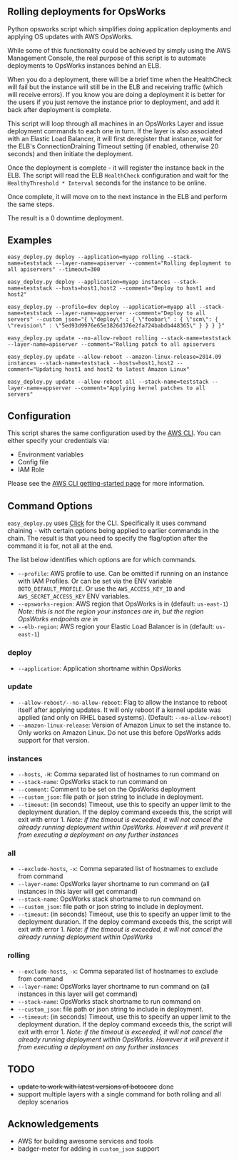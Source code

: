 ## Rolling deployments for OpsWorks

Python opsworks script which simplifies doing application deployments and applying OS updates with AWS OpsWorks.

While some of this functionality could be achieved by simply using the AWS Management Console,
the real purpose of this script is to automate deployments to OpsWorks instances behind an ELB.

When you do a deployment, there will be a brief time when the HealthCheck will fail but the instance will
still be in the ELB and receiving traffic (which will receive errors).  If you know you are doing a deployment
it is better for the users if you just remove the instance prior to deployment, and add it back after deployment
is complete.

This script will loop through all machines in an OpsWorks Layer and issue deployment commands to each one
in turn.  If the layer is also associated with an Elastic Load Balancer, it will first deregister that instance,
wait for the ELB's ConnectionDraining Timeout setting (if enabled, otherwise 20 seconds) and then initiate the deployment.

Once the deployment is complete - it will register the instance back in the ELB.  The script will read the
ELB `HealthCheck` configuration and wait for the `HealthyThreshold * Interval` seconds for the instance to be online.

Once complete, it will move on to the next instance in the ELB and perform the same steps.

The result is a 0 downtime deployment.

## Examples

    easy_deploy.py deploy --application=myapp rolling --stack-name=teststack --layer-name=apiserver --comment="Rolling deployment to all apiservers" --timeout=300

    easy_deploy.py deploy --application=myapp instances --stack-name=teststack --hosts=host1,host2 --comment="Deploy to host1 and host2"

    easy_deploy.py --profile=dev deploy --application=myapp all --stack-name=teststack --layer-name=appserver --comment="Deploy to all servers" --custom_json="{ \"deploy\" : { \"foobar\" : { \"scm\": { \"revision\" : \"5ed93d9976e65e3826d376e2fa724babdb448365\" } } } }"

    easy_deploy.py update --no-allow-reboot rolling --stack-name=teststack --layer-name=apiserver --comment="Rolling patch to all apiservers

    easy_deploy.py update --allow-reboot --amazon-linux-release=2014.09 instances --stack-name=teststack --hosts=host1,host2 --comment="Updating host1 and host2 to latest Amazon Linux"

    easy_deploy.py update --allow-reboot all --stack-name=teststack --layer-name=appserver --comment="Applying kernel patches to all servers"

## Configuration

This script shares the same configuration used by the [AWS CLI](https://github.com/aws/aws-cli).  You can either specify your credentials via:

* Environment variables
* Config file
* IAM Role

Please see the [AWS CLI getting-started page](https://github.com/aws/aws-cli#getting-started) for more information.


## Command Options

`easy_deploy.py` uses [Click](http://click.pocoo.org/3/) for the CLI.  Specifically it uses command chaining - with certain options being applied to earlier
commands in the chain. The result is that you need to specify the flag/option after the command it is for, not all at the end.

The list below identifies which options are for which commands.

* `--profile`: AWS profile to use.  Can be omitted if running on an instance with IAM Profiles.  Or can be set via the ENV variable `BOTO_DEFAULT_PROFILE`.  Or use the `AWS_ACCESS_KEY_ID` and `AWS_SECRET_ACCESS_KEY` ENV variables.
* `--opsworks-region`: AWS region that OpsWorks is in (default: `us-east-1`) *Note: this is not the region your instances are in, but the region OpsWorks endpoints are in*
* `--elb-region`: AWS region your Elastic Load Balancer is in (default: `us-east-1`)

### deploy

* `--application`: Application shortname within OpsWorks

### update

* `--allow-reboot/--no-allow-reboot`: Flag to allow the instance to reboot itself after applying updates.  It will only reboot if a kernel update was applied (and only on RHEL based systems). (Default: `--no-allow-reboot`)
* `--amazon-linux-release`: Version of Amazon Linux to set the instance to.  Only works on Amazon Linux.  Do not use this before OpsWorks adds support for that version.

### instances

* `--hosts`, `-H`: Comma separated list of hostnames to run command on
* `--stack-name`: OpsWorks stack to run command on
* `--comment`: Comment to be set on the OpsWorks deployment
* `--custom_json`: file path or json string to include in deployment.
* `--timeout`: (in seconds) Timeout, use this to specify an upper limit to the deployment duration.  If the deploy command exceeds this,
the script will exit with error 1.  *Note: if the timeout is exceeded, it will not cancel the already running deployment within OpsWorks.  However it will prevent it from executing a deployment on any further instances*

### all

* `--exclude-hosts`, `-x`: Comma separated list of hostnames to exclude from command
* `--layer-name`: OpsWorks layer shortname to run command on (all instances in this layer will get command)
* `--stack-name`: OpsWorks stack shortname to run command on
* `--custom_json`: file path or json string to include in deployment.
* `--timeout`: (in seconds) Timeout, use this to specify an upper limit to the deployment duration.  If the deploy command exceeds this, the script will exit with error 1.  *Note: if the timeout is exceeded, it will not cancel the already running deployment within OpsWorks*

### rolling

* `--exclude-hosts`, `-x`: Comma separated list of hostnames to exclude from command
* `--layer-name`: OpsWorks layer shortname to run command on (all instances in this layer will get command)
* `--stack-name`: OpsWorks stack shortname to run command on
* `--custom_json`: file path or json string to include in deployment.
* `--timeout`: (in seconds) Timeout, use this to specify an upper limit to the deployment duration.  If the deploy command exceeds this, the script will exit with error 1.  *Note: if the timeout is exceeded, it will not cancel the already running deployment within OpsWorks.  However it will prevent it from executing a deployment on any further instances*

## TODO

* ~~update to work with latest versions of botocore~~ done
* support multiple layers with a single command for both rolling and all deploy scenarios

## Acknowledgements

* AWS for building awesome services and tools
* badger-meter for adding in ```custom_json``` support
